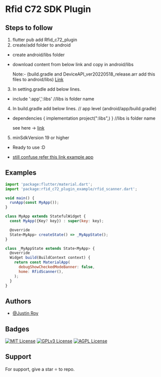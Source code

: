 # Rfid C72 SDK Plugin

## Steps to follow
1. flutter pub add Rfid_c72_plugin
2. create/add folder to android
 -  create android/libs folder
 -  download content from below link and copy in android/libs
    
    Note:- (build.gradle and DeviceAPI_ver20220518_release.arr add this files to android/libs) [Link](https://github.com/Justin-roy/Rfid_c72_plugin/tree/main/android/libs)

3. In setting.gradle add below lines.
 - include ':app',':libs' //libs is folder name
4. In build.gradle add below lines. // app level (android/app/build.gradle)
 - dependencies {
   implementation project(":libs",)
   }
   //libs is folder name
   
   see here -> [link](https://github.com/Justin-roy/Rfid_c72_plugin/blob/main/example/android/app/build.gradle)
   
5. minSdkVersion 19 or higher
 - Ready to use :D 
    
- [still confuse refer this link example app](https://github.com/Justin-roy/Rfid_c72_plugin/tree/main/example)
    

## Examples

```javascript
import 'package:flutter/material.dart';
import 'package:rfid_c72_plugin_example/rfid_scanner.dart';

void main() {
  runApp(const MyApp());
}

class MyApp extends StatefulWidget {
  const MyApp({Key? key}) : super(key: key);

  @override
  State<MyApp> createState() => _MyAppState();
}

class _MyAppState extends State<MyApp> {
  @override
  Widget build(BuildContext context) {
    return const MaterialApp(
      debugShowCheckedModeBanner: false,
      home: RfidScanner(),
    );
  }
}
```

## Authors

- [@Justin Roy](https://www.linkedin.com/in/justin-roy-4817551ba/)

## Badges

[![MIT License](https://img.shields.io/badge/License-MIT-green.svg)](https://choosealicense.com/licenses/mit/)
[![GPLv3 License](https://img.shields.io/badge/License-GPL%20v3-yellow.svg)](https://opensource.org/licenses/)
[![AGPL License](https://img.shields.io/badge/license-AGPL-blue.svg)](http://www.gnu.org/licenses/agpl-3.0)

## Support

For support, give a star ⭐ to repo.
